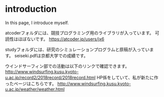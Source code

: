 # introduction
In this page, I introduce myself.

atcoderフォルダには、競技プログラミング用のライブラリが入っています。
可読性はほぼないです。
https://atcoder.jp/users/jx6

studyフォルダには、研究のシミュレーションプログラムと原稿が入っています。
seiseki.pdfは京都大学での成績です。

ウインドサーフィン部での活動は以下のリンクで確認できます。
http://www.windsurfing.kusu.kyoto-u.ac.jp/record2/2018record/2018record.html
HP係をしていて、私が新たに作ったページはこちらです。
http://www.windsurfing.kusu.kyoto-u.ac.jp/weather/weather.html
